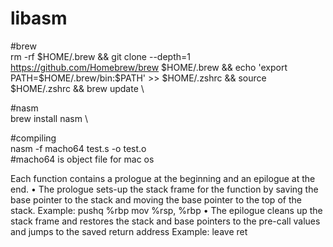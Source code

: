 # libasm

#brew \
rm -rf $HOME/.brew && git clone --depth=1 https://github.com/Homebrew/brew $HOME/.brew && echo 'export PATH=$HOME/.brew/bin:$PATH' >> $HOME/.zshrc && source $HOME/.zshrc && brew update \

#nasm \
brew install nasm \

#compiling \
nasm -f macho64 test.s -o test.o \
#macho64 is object file for mac os
 

Each function contains a prologue at the beginning and an epilogue at the
end.
• The prologue sets-up the stack frame for the function by saving the base
pointer to the stack and moving the base pointer to the top of the stack.
Example:
pushq %rbp
mov %rsp, %rbp
• The epilogue cleans up the stack frame and restores the stack and base
pointers to the pre-call values and jumps to the saved return address
Example:
leave
ret
